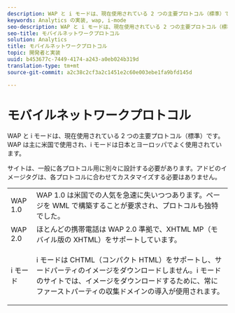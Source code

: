 ```yaml
---
description: WAP と i モードは、現在使用されている 2 つの主要プロトコル（標準）です。WAP は主に米国で使用され、i モードは日本とヨーロッパでよく使用されています。
keywords: Analytics の実装, wap, i-mode
seo-description: WAP と i モードは、現在使用されている 2 つの主要プロトコル（標準）です。WAP は主に米国で使用され、i モードは日本とヨーロッパでよく使用されています。
seo-title: モバイルネットワークプロトコル
solution: Analytics
title: モバイルネットワークプロトコル
topic: 開発者と実装
uuid: b453677c-7449-4174-a243-a0eb024b319d
translation-type: tm+mt
source-git-commit: a2c38c2cf3a2c1451e2c60e003ebe1fa9bfd145d

---
```



# モバイルネットワークプロトコル

WAP と i モードは、現在使用されている 2 つの主要プロトコル（標準）です。WAP は主に米国で使用され、i モードは日本とヨーロッパでよく使用されています。

サイトは、一般に各プロトコル用に別々に設計する必要があります。アドビのイメージタグは、各プロトコルに合わせてカスタマイズする必要はありません。

<table id="table_EBE71664615F48E28B05C767ABDA062B"> 
 <tbody> 
  <tr> 
   <td colname="col1"> WAP 1.0 </td> 
   <td colname="col2"> WAP 1.0 は米国での人気を急速に失いつつあります。ページを WML で構築することが要求され、プロトコルも独特でした。 </td> 
  </tr> 
  <tr> 
   <td colname="col1"> WAP 2.0 </td> 
   <td colname="col2"> ほとんどの携帯電話は WAP 2.0 準拠で、XHTML MP（モバイル版の XHTML）をサポートしています。 </td> 
  </tr> 
  <tr> 
   <td colname="col1"> i モード </td> 
   <td colname="col2"> <p> i モードは CHTML（コンパクト HTML）をサポートし、サードパーティのイメージをダウンロードしません。i モードのサイトでは、イメージをダウンロードするために、常にファーストパーティの収集ドメインの導入が使用されます。 </p> </td> 
  </tr> 
 </tbody> 
</table>

